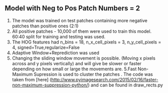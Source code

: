 ## Model with Neg to Pos Patch Numbers = 2

1. The model was trained on test patches containing more negative patches than positive ones (2:1)
2. All positive patches - 10,000 of them were used to train this model. 60:40 split for training and testing was used.
2. The HOG features had n_bins = 18, n_x_cell_pixels = 3, n_y_cell_pixels = 4, signed=True,regularize=False
3. Adaptive Window+Reprediction was used
4. Changing the sliding window movement is possible. (Moving x pixels across and y pixels vertically) and will give be slower or faster depending on how small or large the movements are. 
5.Fast Non-Maximum Supression is used to cluster the patches . The code was taken from [here] (http://www.pyimagesearch.com/2015/02/16/faster-non-maximum-suppression-python/) and can be found in draw_rects.py